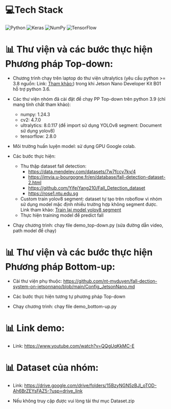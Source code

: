 # 💻Tech Stack
![Python](https://img.shields.io/badge/python-3670A0?style=plastic&logo=python&logoColor=ffdd54) ![Keras](https://img.shields.io/badge/Keras-%23D00000.svg?style=plastic&logo=Keras&logoColor=white) ![NumPy](https://img.shields.io/badge/numpy-%23013243.svg?style=plastic&logo=numpy&logoColor=white) ![TensorFlow](https://img.shields.io/badge/TensorFlow-%23FF6F00.svg?style=plastic&logo=TensorFlow&logoColor=white)

# 📊 Thư viện và các bước thực hiện Phương pháp Top-down:

* Chương trình chạy trên laptop do thư viện ultralytics (yêu cầu python >= 3.8 nguồn: Link: [Tham khảo:](https://docs.ultralytics.com/tasks/segment/)) trong khi Jetson Nano Developer Kit B01 hỗ trợ python 3.6.

* Các thư viện nhóm đã cài đặt để chạy PP Top-down trên python 3.9 (chỉ mang tính chất tham khảo):
    -	numpy: 1.24.3
    -	cv2: 4.7.0
    -	ultralytics: 8.0.117 (để import sử dụng YOLOv8 segment: Document sử dụng yolov8)
    -	tensorflow: 2.8.0

* Môi trường huấn luyện model: sử dụng GPU Google colab.

* Các bước thực hiện:
    -	Thu thập dataset fall detection: 
        + https://data.mendeley.com/datasets/7w7fccy7ky/4
        + https://imvia.u-bourgogne.fr/en/database/fall-detection-dataset-2.html
        + https://github.com/YifeiYang210/Fall_Detection_dataset
        + https://rose1.ntu.edu.sg
    -	Custom train yolov8 segment: dataset tự tạo trên roboflow vì nhóm sử dụng model mặc định nhiều trường hợp không segment được. Link tham khảo: [Train lại model yolov8 segment](https://colab.research.google.com/github/roboflow-ai/notebooks/blob/main/notebooks/train-yolov8-instance-segmentation-on-custom-dataset.ipynb)
    -	Thực hiện training model để predict fall
 
* Chạy chương trình: chạy file demo_top-down.py (sửa đường dẫn video, path model để chạy)

# 📊 Thư viện và các bước thực hiện Phương pháp Bottom-up:

* Cài thư viện phụ thuộc: https://github.com/nt-myduyen/fall-dection-system-on-jetsonnano/blob/main/Config_JetsonNano.md

* Các bước thực hiện tương tự phương pháp Top-down

* Chạy chương trình: chạy file demo_bottom-up.py

# 📊 Link demo:

* Link: https://www.youtube.com/watch?v=QQgUqKkMC-E

# 📊 Dataset của nhóm:

* Link: https://drive.google.com/drive/folders/15BzyNGN5zBJl_oTOD-Ah6BrZEYsFAZ5-?usp=drive_link
  
* Nếu không truy cập được vui lòng tải thư mục Dataset.zip

